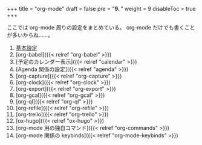 +++
title = "org-mode"
draft = false
pre = "<b>9. </b>"
weight = 9
disableToc = true
+++

ここでは org-mode 周りの設定をまとめている。
org-mode だけでも書くことが多いからね……。

1.  [基本設定](basics/.org)
2.  [org-babel]({{< relref "org-babel" >}})
3.  [予定のカレンダー表示]({{< relref "calendar" >}})
4.  [Agenda 関係の設定]({{< relref "agenda" >}})
5.  [org-capture]({{< relref "org-capture" >}})
6.  [org-clock]({{< relref "org-clock" >}})
7.  [org-export]({{< relref "org-export" >}})
8.  [org-gcal]({{< relref "org-gcal" >}})
9.  [org-ql]({{< relref "org-ql" >}})
10. [org-refile]({{< relref "org-refile" >}})
11. [org-trello]({{< relref "org-trello" >}})
12. [ox-hugo]({{< relref "ox-hugo" >}})
13. [org-mode 用の独自コマンド]({{< relref "org-commands" >}})
14. [org-mode 関係の keybinds]({{< relref "org-mode-keybinds" >}})
